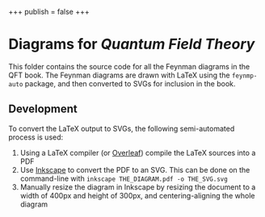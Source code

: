 +++
publish = false
+++

# Diagrams for _Quantum Field Theory_

This folder contains the source code for all the Feynman diagrams in the QFT book. The Feynman diagrams are drawn with LaTeX using the `feynmp-auto` package, and then converted to SVGs for inclusion in the book.

## Development

To convert the LaTeX output to SVGs, the following semi-automated process is used:

1. Using a LaTeX compiler (or [Overleaf](https://overleaf.com)) compile the LaTeX sources into a PDF
2. Use [Inkscape](https://inkscape.org) to convert the PDF to an SVG. This can be done on the command-line with `inkscape THE_DIAGRAM.pdf -o THE_SVG.svg`
3. Manually resize the diagram in Inkscape by resizing the document to a width of 400px and height of 300px, and centering-aligning the whole diagram
